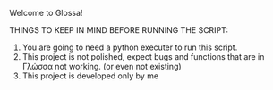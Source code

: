 Welcome to Glossa!

THINGS TO KEEP IN MIND BEFORE RUNNING THE SCRIPT:
1) You are going to need a python executer to run this script.
2) This project is not polished, expect bugs and functions that are in Γλώσσα not working. (or even not existing)
3) This project is developed only by me
